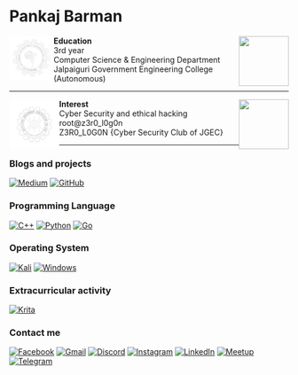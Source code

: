 # Pankaj Barman


<img align="right" width="90" height="90" src="https://i.pinimg.com/originals/05/92/70/0592700dc81761080fff94f9b29faac3.gif">

[<img align="left" src="image.png" alt= “Education” width="80" height="80">](https://jgec.ac.in/) <b>Education</b><br> 3rd year <br> Computer Science & Engineering Department <br> Jalpaiguri Government Engineering College (Autonomous)

---

<img align="right" width="90" height="90" src="https://gifdb.com/images/high/hacker-hacking-loading-bar-gc4ryfth555j9ti0.gif">

[<img align="left" src="image(1).png" alt= “Interest” width="90" height="90">](https://www.linkedin.com/company/z3r0l0g0n/) <b>Interest</b><br> Cyber Security and ethical hacking <br> root@z3r0_l0g0n <br> Z3R0_L0G0N {Cyber Security Club of JGEC}


---

### Blogs and projects
[![Medium](https://img.shields.io/badge/Medium-12100E?style=for-the-badge&logo=medium&logoColor=white)](https://medium.com/@Gumn4m1)
[![GitHub](https://img.shields.io/badge/github-%23121011.svg?style=for-the-badge&logo=github&logoColor=white)](https://github.com/Pankaj0038)


### Programming Language
[![C++](https://img.shields.io/badge/c++-%2300599C.svg?style=for-the-badge&logo=c%2B%2B&logoColor=white)](https://isocpp.org/)
[![Python](https://img.shields.io/badge/python-3670A0?style=for-the-badge&logo=python&logoColor=ffdd54)](https://www.python.org/)
[![Go](https://img.shields.io/badge/go-%2300ADD8.svg?style=for-the-badge&logo=go&logoColor=white)](https://go.dev/)

### Operating System
[![Kali](https://img.shields.io/badge/Kali-268BEE?style=for-the-badge&logo=kalilinux&logoColor=white)](https://www.kali.org/)
[![Windows](https://img.shields.io/badge/Windows-0078D6?style=for-the-badge&logo=windows&logoColor=white)](https://www.microsoft.com/en-us/windows)


### Extracurricular activity
[![Krita](https://img.shields.io/badge/Krita-203759?style=for-the-badge&logo=krita&logoColor=EEF37B)](https://krita.org/en/)

### Contact me
[![Facebook](https://img.shields.io/badge/Facebook-%231877F2.svg?style=for-the-badge&logo=Facebook&logoColor=white)](https://www.facebook.com/profile.php?id=100051904542318)
[![Gmail](https://img.shields.io/badge/Gmail-D14836?style=for-the-badge&logo=gmail&logoColor=white)](mailto:pb2538@cse.jgec.ac.in)
[![Discord](https://img.shields.io/badge/Discord-%235865F2.svg?style=for-the-badge&logo=discord&logoColor=white)](https://discord.com/users/912722559886299246)
[![Instagram](https://img.shields.io/badge/Instagram-%23E4405F.svg?style=for-the-badge&logo=Instagram&logoColor=white)](https://www.instagram.com/__________p_a_n_k_a_j_________/)
[![LinkedIn](https://img.shields.io/badge/linkedin-%230077B5.svg?style=for-the-badge&logo=linkedin&logoColor=white)](https://www.linkedin.com/in/pankaj-barman-737b97224/)
[![Meetup](https://img.shields.io/badge/Meetup-f64363?style=for-the-badge&logo=meetup&logoColor=white)](https://www.meetup.com/members/364882765/)
[![Telegram](https://img.shields.io/badge/Telegram-2CA5E0?style=for-the-badge&logo=telegram&logoColor=white)](https://web.telegram.org/a/#6369797492)


